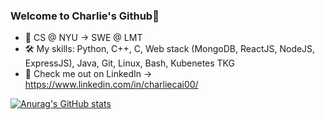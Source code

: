 ### Welcome to Charlie's Github👋

- 💪 CS @ NYU -> SWE @ LMT
- 🛠 My skills: Python, C++, C, Web stack (MongoDB, ReactJS, NodeJS, ExpressJS), Java, Git, Linux, Bash, Kubenetes TKG
- 📝 Check me out on LinkedIn -> https://www.linkedin.com/in/charliecai00/

[![Anurag's GitHub stats](https://github-readme-stats.vercel.app/api?username=anuraghazra)](https://github.com/anuraghazra/github-readme-stats)


<!--
**charliecai00/charliecai00** is a ✨ _special_ ✨ repository because its `README.md` (this file) appears on your GitHub profile.

Here are some ideas to get you started:

- 🔭 I’m currently working on ...
- 🌱 I’m currently learning ...
- 👯 I’m looking to collaborate on ...
- 🤔 I’m looking for help with ...
- 💬 Ask me about ...
- 📫 How to reach me: ...
- 😄 Pronouns: ...
- ⚡ Fun fact: ...
-->
